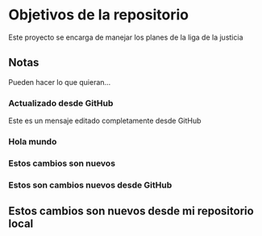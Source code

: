 # Objetivos de la repositorio

Este proyecto se encarga de manejar los planes de la liga de la justicia


## Notas
Pueden hacer lo que quieran...

### Actualizado desde GitHub
Este es un mensaje editado completamente desde GitHub

### Hola mundo

### Estos cambios son nuevos

### Estos son cambios nuevos desde GitHub
## Estos cambios son nuevos desde mi repositorio local
